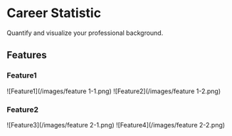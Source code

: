 # Career Statistic

Quantify and visualize your professional background.

## Features

### Feature1
![Feature1](/images/feature 1-1.png)
![Feature2](/images/feature 1-2.png)

### Feature2
![Feature3](/images/feature 2-1.png)
![Feature4](/images/feature 2-2.png)
